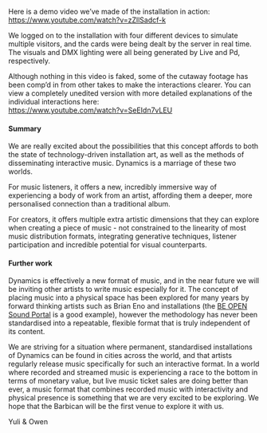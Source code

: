 Here is a demo video we’ve made of the installation in action:  
https://www.youtube.com/watch?v=zZllSadcf-k

We logged on to the installation with four different devices to simulate multiple visitors, and the cards were being dealt by the server in real time. The visuals and DMX lighting were all being generated by Live and Pd, respectively.  

Although nothing in this video is faked, some of the cutaway footage has been comp’d in from other takes to make the interactions clearer. You can view a completely unedited version with more detailed explanations of the individual interactions here:  
https://www.youtube.com/watch?v=SeEIdn7vLEU

#### Summary
We are really excited about the possibilities that this concept affords to both the state of technology-driven installation art, as well as the methods of disseminating interactive music. Dynamics is a marriage of these two worlds.  

For music listeners, it offers a new, incredibly immersive way of experiencing a body of work from an artist, affording them a deeper, more personalised connection than a traditional album.

For creators, it offers multiple extra artistic dimensions that they can explore when creating a piece of music - not constrained to the linearity of most music distribution formats, integrating generative techniques, listener participation and incredible potential for visual counterparts.

#### Further work
Dynamics is effectively a new format of music, and in the near future we will be inviting other artists to write music especially for it. The concept of placing music into a physical space has been explored for many years by forward thinking artists such as Brian Eno and installations (the [BE OPEN Sound Portal](‘http://www.soundandmusic.org/projects/be-open-sound-portal’) is a good example), however the methodology has never been standardised into a repeatable, flexible format that is truly independent of its content.  

We are striving for a situation where permanent, standardised installations of Dynamics can be found in cities across the world, and that artists regularly release music specifically for such an interactive format. In a world where recorded and streamed music is experiencing a race to the bottom in terms of monetary value, but live music ticket sales are doing better than ever, a music format that combines recorded music with interactivity and physical presence is something that we are very excited to be exploring. We hope that the Barbican will be the first venue to explore it with us.

Yuli & Owen
